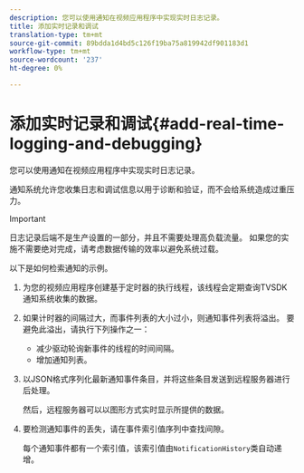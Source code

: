 ```yaml
---
description: 您可以使用通知在视频应用程序中实现实时日志记录。
title: 添加实时记录和调试
translation-type: tm+mt
source-git-commit: 89bdda1d4bd5c126f19ba75a819942df901183d1
workflow-type: tm+mt
source-wordcount: '237'
ht-degree: 0%

---
```



# 添加实时记录和调试{#add-real-time-logging-and-debugging}

您可以使用通知在视频应用程序中实现实时日志记录。

通知系统允许您收集日志和调试信息以用于诊断和验证，而不会给系统造成过重压力。

>[!IMPORTANT]
>
>日志记录后端不是生产设置的一部分，并且不需要处理高负载流量。 如果您的实施不需要绝对完成，请考虑数据传输的效率以避免系统过载。

以下是如何检索通知的示例。

1. 为您的视频应用程序创建基于定时器的执行线程，该线程会定期查询TVSDK通知系统收集的数据。

1. 如果计时器的间隔过大，而事件列表的大小过小，则通知事件列表将溢出。 要避免此溢出，请执行下列操作之一：

   * 减少驱动轮询新事件的线程的时间间隔。
   * 增加通知列表。

1. 以JSON格式序列化最新通知事件条目，并将这些条目发送到远程服务器进行后处理。

   然后，远程服务器可以以图形方式实时显示所提供的数据。
1. 要检测通知事件的丢失，请在事件索引值序列中查找间隙。

   每个通知事件都有一个索引值，该索引值由`NotificationHistory`类自动递增。
